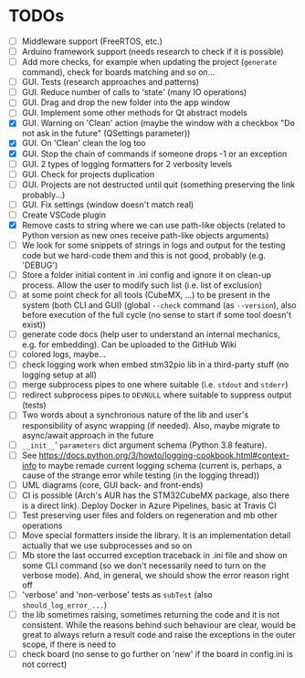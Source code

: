 # TODOs

 - [ ] Middleware support (FreeRTOS, etc.)
 - [ ] Arduino framework support (needs research to check if it is possible)
 - [ ] Add more checks, for example when updating the project (`generate` command), check for boards matching and so on...
 - [ ] GUI. Tests (research approaches and patterns)
 - [ ] GUI. Reduce number of calls to 'state' (many IO operations)
 - [ ] GUI. Drag and drop the new folder into the app window
 - [ ] GUI. Implement some other methods for Qt abstract models
 - [x] GUI. Warning on 'Clean' action (maybe the window with a checkbox "Do not ask in the future" (QSettings parameter))
 - [x] GUI. On 'Clean' clean the log too
 - [x] GUI. Stop the chain of commands if someone drops -1 or an exception
 - [ ] GUI. 2 types of logging formatters for 2 verbosity levels
 - [ ] GUI. Check for projects duplication
 - [ ] GUI. Projects are not destructed until quit (something preserving the link probably...)
 - [ ] GUI. Fix settings (window doesn't match real)
 - [ ] Create VSCode plugin
 - [x] Remove casts to string where we can use path-like objects (related to Python version as new ones receive path-like objects arguments)
 - [ ] We look for some snippets of strings in logs and output for the testing code but we hard-code them and this is not good, probably (e.g. 'DEBUG')
 - [ ] Store a folder initial content in .ini config and ignore it on clean-up process. Allow the user to modify such list (i.e. list of exclusion)
 - [ ] at some point check for all tools (CubeMX, ...) to be present in the system (both CLI and GUI) (global `--check` command (as `--version`), also before execution of the full cycle (no sense to start if some tool doesn't exist))
 - [ ] generate code docs (help user to understand an internal mechanics, e.g. for embedding). Can be uploaded to the GitHub Wiki
 - [ ] colored logs, maybe...
 - [ ] check logging work when embed stm32pio lib in a third-party stuff (no logging setup at all)
 - [ ] merge subprocess pipes to one where suitable (i.e. `stdout` and `stderr`)
 - [ ] redirect subprocess pipes to `DEVNULL` where suitable to suppress output (tests)
 - [ ] Two words about a synchronous nature of the lib and user's responsibility of async wrapping (if needed). Also, maybe migrate to async/await approach in the future
 - [ ] `__init__`' `parameters` dict argument schema (Python 3.8 feature).
 - [ ] See https://docs.python.org/3/howto/logging-cookbook.html#context-info to maybe remade current logging schema (current is, perhaps, a cause of the strange error while testing (in the logging thread))
 - [ ] UML diagrams (core, GUI back- and front-ends)
 - [ ] CI is possible (Arch's AUR has the STM32CubeMX package, also there is a direct link). Deploy Docker in Azure Pipelines, basic at Travis CI
 - [ ] Test preserving user files and folders on regeneration and mb other operations
 - [ ] Move special formatters inside the library. It is an implementation detail actually that we use subprocesses and so on
 - [ ] Mb store the last occurred exception traceback in .ini file and show on some CLI command (so we don't necessarily need to turn on the verbose mode). And, in general, we should show the error reason right off
 - [ ] 'verbose' and 'non-verbose' tests as `subTest` (also `should_log_error_...`)
 - [ ] the lib sometimes raising, sometimes returning the code and it is not consistent. While the reasons behind such behaviour are clear, would be great to always return a result code and raise the exceptions in the outer scope, if there is need to
 - [ ] check board (no sense to go further on 'new' if the board in config.ini is not correct)
